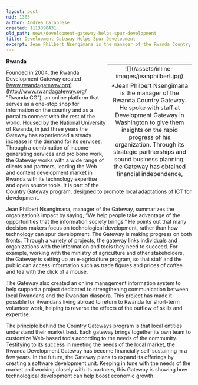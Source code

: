 ```yaml
---
layout: post
nid: 1303
author: Andrea Calabrese
created: 1113890431
old_path: news/development-gateway-helps-spur-development
title: Development Gateway Helps Spur Development
excerpt: Jean Philbert Nsengimana is the manager of the Rwanda Country Gateway.
---
```


<table align="right" border="0" style="width:229px;height:312px;"><tbody><tr><td align="center" valign="middle">![](/assets/inline-images/jeanphilbert.jpg)</td></tr><tr><td align="center" valign="bottom">*Jean Philbert Nsengimana is the manager of the Rwanda Country Gateway. He spoke with staff at Development Gateway in Washington to give them insights on the rapid progress of his organization. Through its strategic partnerships and sound business planning, the Gateway has obtained financial independence, providing a valued service geared to local needs.*</td></tr></tbody></table>

**Rwanda**

Founded in 2004, the Rwanda Development Gateway created [www.rwandagateway.org](http://www.rwandagateway.org/ "Rwanda CG"), an online platform that serves as a one-stop shop for information on the country and as a portal to connect with the rest of the world. Housed by the National University of Rwanda, in just three years the Gateway has experienced a steady increase in the demand for its services. Through a combination of income-generating services and pro bono work, the Gateway works with a wide range of clients and partners, leading the Web and content development market in Rwanda with its technology expertise and open source tools. It is part of the Country Gateway program, designed to promote local adaptations of ICT for development.

Jean Philbert Nsengimana, manager of the Gateway, summarizes the organization’s impact by saying, “We help people take advantage of the opportunities that the information society brings.” He points out that many decision-makers focus on technological development, rather than how technology can spur development. The Gateway is making progress on both fronts. Through a variety of projects, the gateway links individuals and organizations with the information and tools they need to succeed. For example, working with the ministry of agriculture and other stakeholders, the Gateway is setting up an e-agriculture program, so that staff and the public can access information such as trade figures and prices of coffee and tea with the click of a mouse.

The Gateway also created an online management information system to help support a project dedicated to strengthening communication between local Rwandans and the Rwandan diaspora. This project has made it possible for Rwandans living abroad to return to Rwanda for short-term volunteer work, helping to reverse the effects of the outflow of skills and expertise.

The principle behind the Country Gateways program is that local entities understand their market best. Each gateway brings together its own team to customize Web-based tools according to the needs of the community. Testifying to its success in meeting the needs of the local market, the Rwanda Development Gateway has become financially self-sustaining in a few years. In the future, the Gateway plans to expand its offerings by creating a software development unit. Keeping in tune with the needs of the market and working closely with its partners, this Gateway is showing how technological development can help boost economic growth.
